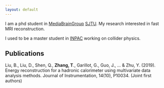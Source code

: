 ```yaml
---
layout: default
---
```

I am a phd student in [MediaBrainGroup](https://mediabrain.sjtu.edu.cn/) [SJTU](https://www.sjtu.edu.cn/). My research interested in fast MRI reconstruction.

I used to be a master student in [INPAC](https://inpac.sjtu.edu.cn/) working on collider physics.
## Publications
Liu, B., Liu, D., Shen, Q., **Zhang, T**., Garillot, G., Guo, J., ... & Zhu, Y. (2019). Energy reconstruction for a hadronic calorimeter using multivariate data analysis methods. Journal of Instrumentation, 14(10), P10034. (Joint first authors)